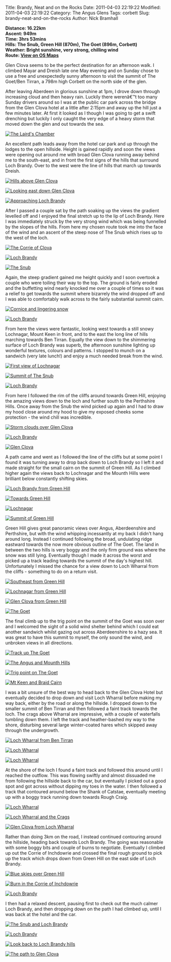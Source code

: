 Title: Brandy, Neat and on the Rocks
Date: 2011-04-03 22:19:22
Modified: 2011-04-03 22:19:22
Category: The Angus Glens
Tags: corbett
Slug: brandy-neat-and-on-the-rocks
Author: Nick Bramhall

**Distance: 16.22km  
Ascent: 949m  
Time: 3hrs 53mins  
Hills: The Snub, Green Hill (870m), The Goet (896m, Corbett)  
Weather: Bright sunshine, very strong, chilling wind  
Route: [View on OS Maps](https://www.invertedworld.co.uk/hillwalking/hillwalk/346)**



Glen Clova seems to be the perfect destination for an afternoon walk. I climbed Mayar and Dreish late one May evening and on Sunday chose to use a free and unexpectedly sunny afternoon to visit the summit of The Goet/Ben Tirran, a 798m high Corbett on the north side of the glen.

<!--more-->

After leaving Aberdeen in glorious sunshine at 1pm, I drove down through increasing cloud and then heavy rain. Luckily there werenâ€™t too many Sunday drivers around so I was at the public car park across the bridge from the Glen Clova hotel at a little after 2:15pm and away up the hill just a few minutes later. At first it looked as I though I was going to get a swift drenching but luckily I only caught the very edge of a heavy storm that moved down the glen and out towards the sea.



[![The Laird's Chamber](http://farm6.static.flickr.com/5142/5595991329_999fd7f7a8_b.jpg)](http://www.flickr.com/photos/53725815@N00/5595991329)



An excellent path leads away from the hotel car park and up through the lodges to the open hillside. Height is gained rapidly and soon the views were opening out around me with broad Glen Clova running away behind me to the south-east, and in front the first signs of the hills that surround Loch Brandy. Over to the west were the line of hills that march up towards Dreish.



[![Hills above Glen Clova](http://farm6.static.flickr.com/5172/5595991747_9bc47078e6_b.jpg)](http://www.flickr.com/photos/53725815@N00/5595991747)



[![Looking east down Glen Clova](http://farm6.static.flickr.com/5184/5595993527_6f988104b0_b.jpg)](http://www.flickr.com/photos/53725815@N00/5595993527)



[![Approaching Loch Brandy](http://farm6.static.flickr.com/5063/5595994063_b715078b0c_b.jpg)](http://www.flickr.com/photos/53725815@N00/5595994063)



After I passed a couple sat by the path soaking up the views the gradient levelled off and I enjoyed the final stretch up to the lip of Loch Brandy. Here I was immediately struck by the very strong wind which was being funnelled by the slopes of the hills. From here my chosen route took me into the face of the wind and an ascent of the steep nose of The Snub which rises up to the west of the loch. 



[![The Corrie of Clova](http://farm6.static.flickr.com/5062/5596577528_a2e5b51118_b.jpg)](http://www.flickr.com/photos/53725815@N00/5596577528)



[![Loch Brandy](http://farm6.static.flickr.com/5230/5596579104_7439665d47_b.jpg)](http://www.flickr.com/photos/53725815@N00/5596579104)



[![The Snub](http://farm6.static.flickr.com/5141/5595995699_0923f66b8b_b.jpg)](http://www.flickr.com/photos/53725815@N00/5595995699)



Again, the steep gradient gained me height quickly and I soon overtook a couple who were toiling their way to the top. The ground is fairly eroded and the buffetting wind nearly knocked me over a couple of times so it was a relief to get towards the summit where bizarrely the wind dropped off and I was able to comfortably walk across to the fairly substantial summit cairn.



[![Cornice and lingering snow](http://farm6.static.flickr.com/5188/5596580708_d0503d489d_b.jpg)](http://www.flickr.com/photos/53725815@N00/5596580708)



[![Loch Brandy](http://farm6.static.flickr.com/5261/5596581218_1c66da5240_b.jpg)](http://www.flickr.com/photos/53725815@N00/5596581218)



From here the views were fantastic, looking west towards a still snowy Lochnagar, Mount Keen in front, and to the east the long line of hills marching towards Ben Tirran. Equally the view down to the shimmering surface of Loch Brandy was superb, the afternoon sunshine lighting up wonderful textures, colours and patterns. I stopped to munch on a sandwich (very late lunch!) and enjoy a much needed break from the wind.



[![First view of Lochnagar](http://farm6.static.flickr.com/5182/5595999305_da1366c804_b.jpg)](http://www.flickr.com/photos/53725815@N00/5595999305)



[![Summit of The Snub](http://farm6.static.flickr.com/5224/5596583980_2960c17528_b.jpg)](http://www.flickr.com/photos/53725815@N00/5596583980)



[![Loch Brandy](http://farm6.static.flickr.com/5109/5596584400_09f504489d_b.jpg)](http://www.flickr.com/photos/53725815@N00/5596584400)



From here I followed the rim of the cliffs around towards Green Hill, enjoying the amazing views down to the loch and further south to the Perthshire Hills. Once away from the Snub the wind picked up again and I had to draw my hood close around my hood to give my exposed cheeks some protection - the wind chill was incredible. 



[![Storm clouds over Glen Clova](http://farm6.static.flickr.com/5030/5596587488_222b034a8a_b.jpg)](http://www.flickr.com/photos/53725815@N00/5596587488)



[![Loch Brandy](http://farm6.static.flickr.com/5253/5586070411_5ec68e73a7_b.jpg)](http://www.flickr.com/photos/53725815@N00/5586070411)



[![Glen Clova](http://farm6.static.flickr.com/5181/5596004917_671786eb28_b.jpg)](http://www.flickr.com/photos/53725815@N00/5596004917)



A path came and went as I followed the line of the cliffs but at some point I found it was turning away to drop back down to Loch Brandy so I left it and made straight for the small cairn on the summit of Green Hill. As I climbed higher again the views back to Lochnagar and the Mounth Hills were brilliant below constantly shifting skies.



[![Loch Brandy from Green Hill](http://farm6.static.flickr.com/5023/5596007071_cb5f4e2a1b_b.jpg)](http://www.flickr.com/photos/53725815@N00/5596007071)



[![Towards Green Hill](http://farm6.static.flickr.com/5109/5596588468_1dd2067cd2_b.jpg)](http://www.flickr.com/photos/53725815@N00/5596588468)



[![Lochnagar](http://farm6.static.flickr.com/5021/5596590804_2575434d4e_b.jpg)](http://www.flickr.com/photos/53725815@N00/5596590804)



[![Summit of Green Hill](http://farm6.static.flickr.com/5022/5596591282_cda2f70903_b.jpg)](http://www.flickr.com/photos/53725815@N00/5596591282)



Green Hill gives great panoramic views over Angus, Aberdeenshire and Perthshire, but with the wind whipping incessantly at my back I didn't hang around long. Instead I continued following the broad, undulating ridge eastward towards the now more obvious outline of The Goet. The land in between the two hills is very boggy and the only firm ground was where the snow was still lying. Eventually though I made it across the worst and picked up a track leading towards the summit of the day's highest hill. Unfortunately I missed the chance for a view down to Loch Wharral from the cliffs - something to do on a return visit.



[![Southeast from Green Hill](http://farm6.static.flickr.com/5069/5596591736_714293bf80_b.jpg)](http://www.flickr.com/photos/53725815@N00/5596591736)



[![Lochnagar from Green Hill](http://farm6.static.flickr.com/5177/5596592120_6ea698a65f_b.jpg)](http://www.flickr.com/photos/53725815@N00/5596592120)



[![Glen Clova from Green Hill](http://farm6.static.flickr.com/5269/5596592994_6df41998fa_b.jpg)](http://www.flickr.com/photos/53725815@N00/5596592994)



[![The Goet](http://farm6.static.flickr.com/5227/5596011605_c4595ea2b1_b.jpg)](http://www.flickr.com/photos/53725815@N00/5596011605)



The final climb up to the trig point on the summit of the Goet was soon over and I welcomed the sight of a solid wind shelter behind which I could eat another sandwich whilst gazing out across Aberdeenshire to a hazy sea. It was great to have this summit to myself, the only sound the wind, and unbroken views in all directions.



[![Track up The Goet](http://farm6.static.flickr.com/5179/5596012107_51ff834cd2_b.jpg)](http://www.flickr.com/photos/53725815@N00/5596012107)



[![The Angus and Mounth Hills](http://farm6.static.flickr.com/5107/5596012599_e097ae9850_b.jpg)](http://www.flickr.com/photos/53725815@N00/5596012599)



[![Trig point on The Goet](http://farm6.static.flickr.com/5175/5596013811_cd15645f04_b.jpg)](http://www.flickr.com/photos/53725815@N00/5596013811)



[![Mt Keen and Braid Cairn](http://farm6.static.flickr.com/5024/5596015525_5bfcb2a0ed_b.jpg)](http://www.flickr.com/photos/53725815@N00/5596015525)



I was a bit unsure of the best way to head back to the Glen Clova Hotel but eventually decided to drop down and visit Loch Wharral before making my way back, either by the road or along the hillside. I dropped down to the smaller summit of Ben Tirran and then followed a faint track towards the loch. The crags above Wharral are impressive, with a couple of waterfalls tumbling down them. I left the track and heather-bashed my way to the shore, disturbing several large winter-coated hares which skipped away through the undergrowth.



[![Loch Wharral from Ben Tirran](http://farm6.static.flickr.com/5106/5596016401_ae4c639560_b.jpg)](http://www.flickr.com/photos/53725815@N00/5596016401)



[![Loch Wharral](http://farm6.static.flickr.com/5182/5596600168_8cde4044fe_b.jpg)](http://www.flickr.com/photos/53725815@N00/5596600168)



[![Loch Wharral](http://farm6.static.flickr.com/5263/5596018605_8fb27ee97a_b.jpg)](http://www.flickr.com/photos/53725815@N00/5596018605)



At the shore of the loch I found a faint track and followed this around until I reached the outflow. This was flowing swiftly and almost dissuaded me from following the hillside back to the car, but eventually I picked out a good spot and got across without dipping my toes in the water. I then followed a track that contoured around below the Shank of Catstae, eventually meeting up with a boggy track running down towards Rough Craig.



[![Loch Wharral](http://farm6.static.flickr.com/5227/5596603036_36633a421f_b.jpg)](http://www.flickr.com/photos/53725815@N00/5596603036)



[![Loch Wharral and the Crags](http://farm6.static.flickr.com/5263/5596603750_5227900188_b.jpg)](http://www.flickr.com/photos/53725815@N00/5596603750)



[![Glen Clova from Loch Wharral](http://farm6.static.flickr.com/5021/5596604266_87a4268d30_b.jpg)](http://www.flickr.com/photos/53725815@N00/5596604266)



Rather than doing 3km on the road, I instead continued contouring around the hillside, heading back towards Loch Brandy. The going was reasonable with some boggy bits and couple of burns to negotiate. Eventually I climbed up out the Corrie of Inchdowrie and crossed the final rough ground to pick up the track which drops down from Green Hill on the east side of Loch Brandy.



[![Blue skies over Green Hill](http://farm6.static.flickr.com/5230/5596021911_4d50185f6b_b.jpg)](http://www.flickr.com/photos/53725815@N00/5596021911)



[![Burn in the Corrie of Inchdowrie](http://farm6.static.flickr.com/5185/5596606064_47279d6e51_b.jpg)](http://www.flickr.com/photos/53725815@N00/5596606064)



[![Loch Brandy](http://farm6.static.flickr.com/5267/5596024523_55d1fba356_b.jpg)](http://www.flickr.com/photos/53725815@N00/5596024523)



I then had a relaxed descent, pausing first to check out the much calmer Loch Brandy, and then dropping down on the path I had climbed up, until I was back at the hotel and the car.



[![The Snub and Loch Brandy](http://farm6.static.flickr.com/5268/5596611222_614fc691e8_b.jpg)](http://www.flickr.com/photos/53725815@N00/5596611222)



[![Loch Brandy](http://farm6.static.flickr.com/5171/5592890203_c6a4bcd59c_b.jpg)](http://www.flickr.com/photos/53725815@N00/5592890203)



[![Look back to Loch Brandy hills](http://farm6.static.flickr.com/5269/5596028235_dc13146fed_b.jpg)](http://www.flickr.com/photos/53725815@N00/5596028235)



[![The path to Glen Clova](http://farm6.static.flickr.com/5106/5593546256_7cd71f27d4_b.jpg)](http://www.flickr.com/photos/53725815@N00/5593546256)
